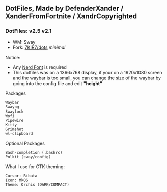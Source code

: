 ## DotFiles, Made by **DefenderXander** / **XanderFromFortnite** / **XandrCopyrighted**
### DotFiles: ~~v2.5~~ v2.1

* WM: Sway
* Fork: [7KIR7/dots](https://github.com/7KIR7/dots) *minimal*

Notice: 
* Any [Nerd Font](https://www.nerdfonts.com/) is required
* This dotfiles was on a 1366x768 display, if your on a 1920x1080 screen and the waybar is too small, you can change the size of the waybar by going into the config file and edit **"height"**

Packages

    Waybar
    Swaybg
    Swaylock
    Wofi
    Pipewire
    Kitty
    Grimshot
    wl-clipboard

Optional Packages

    Bash-completion (.bashrc)
    Polkit (sway/config)


What I use for GTK theming:

    Cursor: Bibata
    Icon: MkOS
    Theme: Orchis (DARK/COMPACT)
